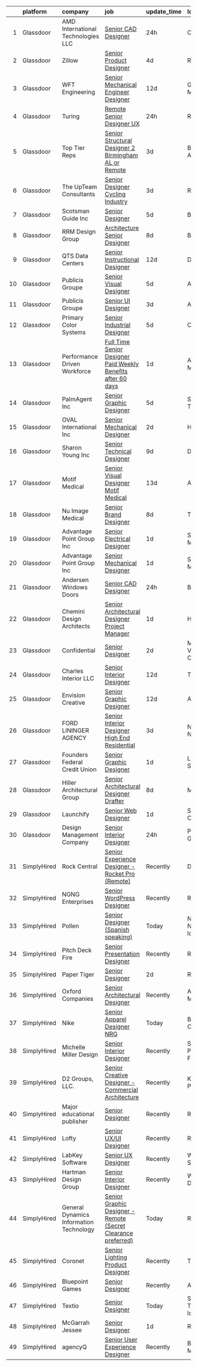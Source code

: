 

|    | platform    | company                                 | job                                                                                                                                                                                                                                                                                                                                                                                                                                                                                                                                                                                                                                                                                                                                                                                                                                                                                                                                                                                                                                                                                                                                                                                                                                                         | update_time   | location                    |
|---:|:------------|:----------------------------------------|:------------------------------------------------------------------------------------------------------------------------------------------------------------------------------------------------------------------------------------------------------------------------------------------------------------------------------------------------------------------------------------------------------------------------------------------------------------------------------------------------------------------------------------------------------------------------------------------------------------------------------------------------------------------------------------------------------------------------------------------------------------------------------------------------------------------------------------------------------------------------------------------------------------------------------------------------------------------------------------------------------------------------------------------------------------------------------------------------------------------------------------------------------------------------------------------------------------------------------------------------------------|:--------------|:----------------------------|
|  1 | Glassdoor   | AMD International Technologies  LLC     | [Senior CAD Designer](https://www.glassdoor.com/partner/jobListing.htm?pos=122&ao=1110586&s=58&guid=000001816b4d2a0192dadd4eb305717d&src=GD_JOB_AD&t=SR&vt=w&ea=1&cs=1_08213be0&cb=1655362628678&jobListingId=1007942028020&cpc=0AE43CF55DD5119E&jrtk=3-0-1g5lkqamapusu801-1g5lkqamokuja800-80e90e7e1e3cd983--6NYlbfkN0A3YWItrB8YZ_wxWjjpqPjwOz92EqnnyZkOcvYPZEoNG6bdL4IO2TkgLfAn1CPuR7l4GRVXO0En1GRHPmzMViEf4SWCAbDT2qNBfHlS_IoUAO80lkkJ_TPOx9K9enz1m69vhIu3wqsvR_2oUdmlGVk2_75T5L__78Y5Sm9h7S8StKoMtlYTDpQJzzcMMJzph-1yXOUdVIYho4DgfA6tZYBIKncMaZo18tSQJ85nJl7T2DUkjxQMzHONCS8oi2vQzYSs1b8dJFxOsG-XuE4nZg-361e5JMmaHsLWaAcNl-zSXVHeal-AIt3rKe_IFl4PLkfvxIUQmIun-xrvnBNEFTYSNUNERSwJTxwTnvCtNprfnhhaZAMIP-3sihzbq8zNisDLl9-yPy_ZZP3ZbPX_Yzw6PXiib6bK0cdKYXVNPC-gSYDmo7wBZRQtTlD5nS497JXgJ83Cvkp6fU1CALaCzHEqhHPrj-tZJGPlEoGr4GDTFSlSZgXfZpuUS5uFT4aorxj8Z2ZnTL_WMg%3D%3D)                                                                                                                                                                                                                                                                                                                                                                                  | 24h           | Ontario, CA                 |
|  2 | Glassdoor   | Zillow                                  | [Senior Product Designer](https://www.glassdoor.com/partner/jobListing.htm?pos=115&ao=1110586&s=58&guid=000001816b4d2a0192dadd4eb305717d&src=GD_JOB_AD&t=SR&vt=w&cs=1_2f74a4d4&cb=1655362628676&jobListingId=1007933236055&cpc=334ABAF5D42DC775&jrtk=3-0-1g5lkqamapusu801-1g5lkqamokuja800-e496e8acc40d5a6a--6NYlbfkN0ANMurRYyPEXg08u6OamUd1Mvhk-zhFSGYIZgoJR86UvYL2v6MoUqae-sD5DnU21vo-KQkrM1-nxigulcVUp6UcYl08yI5UdNRZZIoboFgVCXFZH-Ur5VCCM-kHCbgkC536mMNcJpfMsoDbDUXEuuapVQkZvN0gLXl-tXLlhyovmM75W_E-wN5OPVAJMdjffMDnIVpnJDMkbx4GTvwgcBq0r0mv5gcLmWavRr8zrQQzVIoe2wB-R0sMo6JjO4lWylcWaBxEzZVz-pPz_O-oliHgw3lerf5TvT0EpiA-yupKaKUXcI4_GkhHcQwJEr4L-d5pvRebqXB-JG41qjcqnRAVrIkmUsKBEG-dWc4q6IeTFdrwp0W4vMovdbQqPaDjM7RLVkI2UeXFejluSDW8uwitanTqvPVpTKnv9w5c62D7u7BolHEt3OLLL_bgGrrIcckN2uvfUBkJdFl9RlHbtHQqEK9_JlyBhpxKsd9l_pErA7J5cwOvoe_jWYHslJRmL8uce-S8loH26OMi8-kfM_sHe5mXc28vlzRKBLa72QWxJAksUi36m98TkreW8Eg4Taa1Kl1bOGoR7YAxLPRI-EygPy8SEH7otn1nfDHttP-vsZ8gLDfHSA72Qnn-_Xs9Lk104NJb-cvobx5nnAdeiDGSq90tYFlGDSGYRtiysrZ4LVfArmTW3o21OmN6b8c5UFb5Suvvmr_n6002s9o8_xaOpjpBGgfTuvXycnMmwsmW-pKB2Ppzt6DxOfrAdwOTRtjGu1rI8OstzACEfvNX3lurpL9tSEmlYOZwnnSPHxHTvUFyZGZnoMbnBT_8yFBk7bSEuwQIY7jkcioCAbOcUqGFyFU4W9aNoH3JvVO3OCEXP_Hh30B8KAEQHkxWhc5IHyc%3D) | 4d            | Remote                      |
|  3 | Glassdoor   | WFT Engineering                         | [Senior Mechanical Engineer Designer](https://www.glassdoor.com/partner/jobListing.htm?pos=107&ao=1110586&s=58&guid=000001816b4d2a0192dadd4eb305717d&src=GD_JOB_AD&t=SR&vt=w&ea=1&cs=1_ff5b567f&cb=1655362628675&jobListingId=1007916165301&cpc=854D4784592487FF&jrtk=3-0-1g5lkqamapusu801-1g5lkqamokuja800-2e1eb5e1ebc3f1f1--6NYlbfkN0AOxInTq7yXcGYDSbr5n9sSLZgL8-K62nrw6044ag9G64jF24yBKknuIicdxsAw01Sr3ngTrgQSvQ3LkTR9CQGkG-SKAV_B8vwo7vswvf4o2Jm1DCXBu9ifGtEZRabpjVlWceA3Xw4lF9lRkfPzpxE2yt_U4MjGUigcuMre7Ub9-tPF91DZoycbl5tYc0QZ-b2A5AzidUR5gCFdIIhcqO2AalsSScGy1G_bw7gbByKrFtrGzNQRipWH7I7Avs2pXSqskh7odjBjjlCcH9G0hphuFcQx1tyJ7njnLhCvzgvigP0WaTrtB8JbqutG5V0ze9crZePBbOXT1Uvw3_Ocq7ucJZZBy2zLY-aMS6K8e5ARreSBA9QR2dI-DP7-fynwSZI2JXi8fQnvIWtC_5xsZdmM4tmxlwRJhfjP1KXzvsSeob_20_TvM4AOsspw0kbJ-OidER1vL991gJ8MTq3LXCA7q9_GAm4ggSeNHycYuqSXsHzqR_IMrrP5B8pFtGGaNlWiKqZ3e6aljKQkIbNhT_61ot480dxd7zVx3dDUVXE07g%3D%3D)                                                                                                                                                                                                                                                                                                                                  | 12d           | Gaithersburg, MD            |
|  4 | Glassdoor   | Turing                                  | [Remote Senior Designer  UX ](https://www.glassdoor.com/partner/jobListing.htm?pos=130&ao=1110586&s=58&guid=000001816b4d2a0192dadd4eb305717d&src=GD_JOB_AD&t=SR&vt=w&ea=1&cs=1_17121da4&cb=1655362628678&jobListingId=1007943661867&cpc=F44B5BD681589083&jrtk=3-0-1g5lkqamapusu801-1g5lkqamokuja800-b9921a5cf8a18df6--6NYlbfkN0BJOgU4knArx7wru1dmc40xgxGIgXjzRb1zHRWamADbOuI2gebX8Aszr3NMwkVOVwtqVwJVzCY2CJrP7mDwuyGBvW2fyhPrk0ySQBOPcdXqZMAlyIvLBGZz8d0efabuLxU5-cs_PAFs2A6eo0jqZFb1II40hjkpYhl21Jf98qid22kkL1twgDfzgEQqSo6b5Rmygp0kwkiYCliwDw4Uteth34y3lJPwUfbsEqvt415gdA0fP1Ggp00A52rdqTL49KQ6KDI96R-hYrN3P6HsOmAgZCUGUgOfuh1f7M9bxlItQK1S-dJ9PV15Ua8-7Ge1M6kPJ8LGxhLoETV8KKerdnH6Hn-7aa6j9N8LqJMv-xf2yW6niSfC_3KNJbfu-3SA_RhErNFw31wmxJfu5s1QlhtwS2PefqEf3zBt5DHBnBrmgelufdTs0c6QN4r8v6nFD13u4ZJLDB-Yl6D6LgVBgJqXJZbmjgf9GAauApBmpTMKruxOqr04jfp455oK70X_socNuf5ieAgaGg%3D%3D)                                                                                                                                                                                                                                                                                                                                                                          | 24h           | Remote                      |
|  5 | Glassdoor   | Top Tier Reps                           | [Senior Structural Designer 2   Birmingham  AL or Remote](https://www.glassdoor.com/partner/jobListing.htm?pos=112&ao=1110586&s=58&guid=000001816b4d2a0192dadd4eb305717d&src=GD_JOB_AD&t=SR&vt=w&ea=1&cs=1_47a4c5f5&cb=1655362628676&jobListingId=1007934314083&cpc=4A4F3732B778070B&jrtk=3-0-1g5lkqamapusu801-1g5lkqamokuja800-997ac87c53ea62fb--6NYlbfkN0BdDHiSlq2TKVYTvK036ioTcRDjelCKzvFOpLFiF--0icOI5c6ey-PCWporuo5aJo7XLi8-g-A3lq1AlvObv-e8G7FHZt2XVqE6p0fv_UTy96khztIOmbC9LLIBFMiZUSFTqtf6y9oafYbghPlu-dA2TJAYBWtIqpDLGEWpY8sOE8j8uNWK4wqhw9DEQJ3xJFxCbPErGusbnd_8aewmKp5iZVWVqscoOnkpW5jr7izxqSSMONQdQ_vTL2Kt0Te8z-wL_rqInAEYuCMTlsAm-qc7cQ2eBauGKsIvIc0x0rEMkVyLvrEHYNEWB0E_eg2Vincp5CgEyO-xqXpmHZdd87S-i4qNdb9pR6btdAcYAq1ynQyuY2iQNCEM5SyurZTc-J_98ef3z-vSp2vHMZgpqM9Je9qXg9kiRQdG5wW4cDZ5eEr-2CbGhNEUAAtxFZHHCNt14Acqar-2OSeX7l-CcOKdgv5upwxRyKykuiussxGwGEKfmPvpHEpNRqgojWo4t7LfQoSWujEYKXhoFFpGZW8jOjKkLWC12oNiBI7aawWiQMYecNCloYIj)                                                                                                                                                                                                                                                                                                          | 3d            | Birmingham, AL              |
|  6 | Glassdoor   | The UpTeam Consultants                  | [Senior Designer   Cycling Industry](https://www.glassdoor.com/partner/jobListing.htm?pos=121&ao=1110586&s=58&guid=000001816b4d2a0192dadd4eb305717d&src=GD_JOB_AD&t=SR&vt=w&ea=1&cs=1_892607b1&cb=1655362628678&jobListingId=1007933584176&cpc=7F925F5888094D6A&jrtk=3-0-1g5lkqamapusu801-1g5lkqamokuja800-d8a50b0ceab3d53d--6NYlbfkN0AnP1ihfgyDNZuZh8tXrok6ed-6PXZP2sEx-uj0RENmF_jmRk2dm7oJIPS2XuMJvMAjyJH3USJ-9ZVJsG0NhTJFQG61gGE6uHbD1Zgqv-Nm58oon4Ln9aIDXaL_cw28SY5DCX6QpRnQJom9G2U79h4EkYLHeAu0HY2pEm39eIqQuxyhEezfeEUxSbOB6XzCIHgD_wsKRHzFM1VpYWSP_1R5TX7imFqQUHzCDAjZUzZ8OXu9OcOvmgtNMD0VddTor-KVapdGqXgQu28JTBMblDrBLINuJ3BHytOLyh1mMNADzaJ_Zc_C-6iYgiZDLe5j8fkCJKcZsdsHieUD6rn_MGQYc-C0Y6mykrnKW2dnL8BnemQMl0nw2_ziF5olBMe1Me0sH8mrKlpX6l0Ju3Y8khfGACuc8BoF-wSmSL-9xwwuSik1r6GbY4Mc3oDIEd8L7BI68YsKFVx9Cqb9EIesS4Dk4kU2cJ72ZUpNU2Jshh28YJ2MOqzeIcNvDldoi-MzRp_1nK8a1Flg97CJjwSr8j5C)                                                                                                                                                                                                                                                                                                                                                               | 3d            | Remote                      |
|  7 | Glassdoor   | Scotsman Guide Inc                      | [Senior Designer](https://www.glassdoor.com/partner/jobListing.htm?pos=125&ao=1110586&s=58&guid=000001816b4d2a0192dadd4eb305717d&src=GD_JOB_AD&t=SR&vt=w&ea=1&cs=1_e856ba7e&cb=1655362628678&jobListingId=1007931619486&cpc=01C0F35AFA5AA31B&jrtk=3-0-1g5lkqamapusu801-1g5lkqamokuja800-043dec3e6b26f6d6--6NYlbfkN0DbYZcs_UJOeC4ChOpzr4q94_YFUSwL-W0cUimrDC9oMbi073-LfNw2iJcePg8U8sM2P7KRIeECzs874tTkCW1rLE1AZ4u3kDLdJ2oNLA_7hUWvLetd4Nd5nEkVh0ipiWKzNZQjcDnlGtcUmE8MLlABQfirauZ5DyOjYqw_WOCehhhtmk_cmKezOhOZXgcaKTDaPDx48YRSQsMcRhDePwx0-7SCoNITWAAyUnOjS30dO56yy-ANbvEKm120VrmWDxixNHDcWyFNMRuhm9fuMOPkUVaAz10gAWhGabK-2mx9CshAO9g-Nl2mOZVqQmEAK2A3ydcaWFc26RJyowqznJT4_2QCZLOAGbq_wNX97dHp9--_g1iBZPYgcPvRX8dQQxwuurrV8564Uptj6EYprnDTKK22Ux7l-yp7kpCDFw5eFnfT88CE3Ie_ftYMDsssDqa3jGV2qa1uQydsyWp2dusCJHfEG7C2eFo5QRRNs4mvADkY6xN6cmKOppCMrcIzSqA%3D)                                                                                                                                                                                                                                                                                                                                                                                                    | 5d            | Bothell, WA                 |
|  8 | Glassdoor   | RRM Design Group                        | [Architecture   Senior Designer](https://www.glassdoor.com/partner/jobListing.htm?pos=119&ao=1110586&s=58&guid=000001816b4d2a0192dadd4eb305717d&src=GD_JOB_AD&t=SR&vt=w&ea=1&cs=1_0cb74c6c&cb=1655362628677&jobListingId=1007924188653&cpc=4269A4BF187C94B7&jrtk=3-0-1g5lkqamapusu801-1g5lkqamokuja800-a2b516e88aebec46--6NYlbfkN0B9oZp8DG4D8k63pYK7swwU-e4Tw0KyylIJn0-fqvldXJFXjxU4ogNmkYZB0X-pyPAFd7dCb6WBL0v2iA7HMJX8TKDLUdDIPjBiqRX4w_oIYkoXrF6CzM680QPmM3l0sOBUWL_PxrQ8uVQb3gaIXWs_DqRjP702VooBGvOpQq5qO-W9YWTh2eTcbSjlTyMkPLn-cPuu0CL4fgI19Y6p_Pz9nMmYNX7TVvJrCbOGIhdMPr54jJQCKh41wsOpDy8XwFgSNiQQmWtl0HXxQYGtC5dmyDiPviJHn6yFX3m67Urj6sxGhVFbCE0dcIotY255bwLowju9GO09lnDG5I7M5glYiZYoKX0Er4dD9BaaasZdstIBHweYlZtfefK8AHxY1dL_9g7-OCxgHH7LdpAV2-33YEKnzfEIQYtXZz0ZKEUBZV3bsy8LHpy38cAahj6fZllj6bXb4fkqsbIJuVcdELnOBiYDSgV-ZhbtZE9jeyPKbL1fJw70mS93501ht3-DKgX5s68Aoi0Bx3vNSKMOKjY6TIFwxjFbIpByn1huUAvgRw%3D%3D)                                                                                                                                                                                                                                                                                                                                       | 8d            | Berkeley, CA                |
|  9 | Glassdoor   | QTS Data Centers                        | [Senior Instructional Designer](https://www.glassdoor.com/partner/jobListing.htm?pos=128&ao=1110586&s=58&guid=000001816b4d2a0192dadd4eb305717d&src=GD_JOB_AD&t=SR&vt=w&cs=1_8ee1e9e7&cb=1655362628678&jobListingId=1007916339602&cpc=1AD9FB1E01C94A37&jrtk=3-0-1g5lkqamapusu801-1g5lkqamokuja800-25a5631f5ba8840e--6NYlbfkN0C4kTSVwZDvVIyLmTYRXlwRdugwfA1-7WV136flrrmbcF0VWcjuXtsKPDj0ecrBfsflfNyZrTLCkA1c9U9auEK6y746PzTogTdoVfAM6dv0KXeabeSpS1SFoKwIapSNsoIG3TlR6L-ChMNAAOtFw1Z4iGXiW-GbwjzJ4tZONd7WZCdHp7QHOlP6qQfTGbOoKhJ1aolf78Kva-eWz0C4k9UfMW29YPEqg0DeP9tEu90wsLMhgEnl1FueKTTUSWrmujXvGnPGJroJZ-Q363ZyEKJSYGQMkDs7TXGMVT-9rGiooSozj464MIZkWKHuXrndZG4OukbqA5jIXsPehfomH8s78QQBNgx-fjRE4MwqpFpjM8bo-6_N5A0haxBOTlevLalpFNzO1SkBniWnXMCu5m2lk-rG0C0RnVv3_IGCc16-UPf0ZQrYWBbw1paWmVaWK-TfscQIxY80wCYwMZrAsCmcJyEGIRTIF0_xOTICuYDd1njjFNXn-XRzCvVgkbaIT7WZb8bvCUCBIOXZqo8RgoUOSCzf34QlluQswUqnCkfaIAk8SoyaBy0B)                                                                                                                                                                                                                                                                                                                                         | 12d           | Duluth, GA                  |
| 10 | Glassdoor   | Publicis Groupe                         | [Senior Visual Designer](https://www.glassdoor.com/partner/jobListing.htm?pos=127&ao=1110586&s=58&guid=000001816b4d2a0192dadd4eb305717d&src=GD_JOB_AD&t=SR&vt=w&cs=1_45c491f4&cb=1655362628678&jobListingId=1007931990992&cpc=B101C867B3EF2D75&jrtk=3-0-1g5lkqamapusu801-1g5lkqamokuja800-b7f6f2ac1819b2b7--6NYlbfkN0D_XFSRfOpY7hhzl86VUrgfgdzYRVdqdkK81Ka1OFk9uvbkATakQEdFwrYHTgh9OVz712v7yAXo1E9Gv54gsWb3OC2SjKFyJktbqsax1wiNa9wKmBLSOLSwmQMrUhjMEC1gdgVFyzWFEatNULupHbnZQBvWpXP2dDvYaIJD9FJserxFIF6RsXJNNaslHTsIYloBI4Imf15_0PHX6k8slEmlz_4KZ2t3Go1uBxDyBYRPi-Hc7fz3RFiXNYmBtuAnDV9rJhsibW43BUdrE8K9hMM6JqV0qWiqSpxw1Zcg5pEeF120-nNgsQvo6RvQM1ZB_VZCSwewzQlsAKNxxYeLYepr9HI9RE6rfu4qwQAV9wNnjE4Hl_2-TcwHDXceFrPFPm2RfL26N9Yo3U7ue7u40P7paFDKXPiMaTbK3Nesnah5dzcRZu9d-KtDOss5s33KfkzsiJWoSWzRPDfZQs0FAot-Y5l2pPMa3E6F2VLxql-RLfz_pnvqtPvA2PJG_V_E_rOL_HWF9OtxlqMmSuDnm5cpvQCSXx9SJs5O_-Jw9nB9TmWiMxbnHS4ulvntfKx7RrB3H-ijlajuug%3D%3D)                                                                                                                                                                                                                                                                                                                    | 5d            | Atlanta, GA                 |
| 11 | Glassdoor   | Publicis Groupe                         | [Senior UI Designer](https://www.glassdoor.com/partner/jobListing.htm?pos=126&ao=1110586&s=58&guid=000001816b4d2a0192dadd4eb305717d&src=GD_JOB_AD&t=SR&vt=w&cs=1_67c71842&cb=1655362628678&jobListingId=1007934425788&cpc=D69957E0862862E0&jrtk=3-0-1g5lkqamapusu801-1g5lkqamokuja800-aee983b46e08ce7a--6NYlbfkN0D_XFSRfOpY7hhzl86VUrgfgdzYRVdqdkK81Ka1OFk9uvbkATakQEdFwrYHTgh9OVwBtHYeST2bQL9TLn0ge9ikjnCwDda721QH5SM_wN2lW88JiG-xDQTPu2z1IPPEBIKbtKHauZD99agMRnol-j85Fk8ELzP7vfs0rA58ICknyRskmf5mKEkS689JhzzZltw1yjBlmt_uMz4VSJRrrSpL62FFL2sNpIBivv3-VEFgEC4ydYQJi9VxKe3L-d45x9Aqc57fuxzJQJ0L2goHrx2HrWb_hTVDVH2X5fOlRLiCB4wlr7IVDzJLyGO-YqbvYisva665WQtczHUegFphwleTGAiSVdwaGw9VneHZ3QExuRIK-cYo8HMXEVpsE49G0CqciJN3joezNJ9OnIhw_D6c2rySat90YiqEP_Uh0Mo8-sUAbN_GGOpb1EiUXjR9KTorvDRPp48s8siaJdQKSap_K6qoq8vfr2T3Gn4Y0rENw7uXAz82neBNybjeOVeMbEvyvgOkBpVIcrRk61PaI4PHT8Rnhr6dlYe2m5pc3p7wDTWbmvFaMvAg5ErPHIq_QBvngI1WL83kUQ%3D%3D)                                                                                                                                                                                                                                                                                                                        | 3d            | Arlington, VA               |
| 12 | Glassdoor   | Primary Color Systems                   | [Senior Industrial Designer](https://www.glassdoor.com/partner/jobListing.htm?pos=113&ao=1110586&s=58&guid=000001816b4d2a0192dadd4eb305717d&src=GD_JOB_AD&t=SR&vt=w&ea=1&cs=1_bbf4a300&cb=1655362628676&jobListingId=1007931782967&cpc=7BD60D51DDB168E8&jrtk=3-0-1g5lkqamapusu801-1g5lkqamokuja800-9883b5593ed0cb06--6NYlbfkN0DzaDHVbxJ-LJZej0v9fk4K-FwNocoxjQ_zxp68kPBvcoG0F0cX5LlHpULM9qyZRmwmc8iMfRdluj-0dl0ULkzgBNqu18VrVWpw7XeITSv10E7QtJhsjRlWzH4qWNquEp2PvZZcIu-J8iD0B42Kx5lk4vshtYxo57aEWd9bKPf0NDogyaVCye0HzWoL-4VEyh8Gk5VtlSEvzHinRnx95576gBKJ9fAJwKp0pmjw0MXc_d8PC9qAUj2-Sx3N7ncFBcUojvjDa0iOj-A1yDzSmqeYT12KMrR76_CY7RsM6j3yBXijgrYW3xbMa9A7XgIjrrdQuIOU3oZ6nt-thwEd9S6rM_J7vfEwUY5Fy1wcU_NkYpJaRw9ZrD_UYUsM1dMt8OkFBnJG-BFZkT3iVUwUxwo4eH8CiZ60llHZVRKsmNfwKsXAAV4oawfAPq-f5qr6arDfBXtf9kjl7Ku8BjP7bnbHdsE54pbbA8q90XxbTdUC8A4hG3ImWbEX5bWHq0GOx8tXg8Xy0bRU5g%3D%3D)                                                                                                                                                                                                                                                                                                                                                                           | 5d            | Cypress, CA                 |
| 13 | Glassdoor   | Performance Driven Workforce            | [Full Time Senior Designer  Paid Weekly  Benefits after 60 days ](https://www.glassdoor.com/partner/jobListing.htm?pos=123&ao=1110586&s=58&guid=000001816b4d2a0192dadd4eb305717d&src=GD_JOB_AD&t=SR&vt=w&ea=1&cs=1_be5621ef&cb=1655362628678&jobListingId=1007939537070&cpc=DC9BC4DEE5BC1459&jrtk=3-0-1g5lkqamapusu801-1g5lkqamokuja800-154f615ac0233370--6NYlbfkN0Dq7wNF6jtLSy1OOYImMj30m8766OlcFNaTQzBYMmYZTcyUE_BVj7lzzIcYrRM4F273EiwDDqgnZdkNWGWjCdNUEw-IGwd471Tbc9_2qQuhS46BDbGzOpOL229659ICFltNa1yvRoxAKO9ueWAMMqzAW2gMbqrvirwhr6pyHWmgsGNe79_IHMmy0eUnK6rt4iRgFpW46V_z2jgwuC-ZUaqfGXSr10_WtzK3b3OXuUV0GjCDs_waVS0261FYlCZDI15vCEWzdh_Jjwmpt31abYkKTdcnykcXz2RdSGy2uPeEtCr4eqN3donbo9GXoSEU4rilaymkmHt_5x4ZGr7l5v4MzfmDAg8Le4FJO3HZ8M850S0iVtvY3sqFGn9knvnUOXJqouQjVRyo7-v6Gcqp1qCwISXrFnH0oTlKlMnRUyUJbY6q0Sj0yyLJ7iPyzBOlpQqFRpbDtdfxyac25ykQzBmpenAOnbEYQZLXF7G_IEPY4vjbJjlUlJAEm8MZjPlgQvBaf_5Imi3LRqWKpNG70N36)                                                                                                                                                                                                                                                                                                                                  | 1d            | Allen Park, MI              |
| 14 | Glassdoor   | PalmAgent Inc                           | [Senior Graphic Designer](https://www.glassdoor.com/partner/jobListing.htm?pos=129&ao=1110586&s=58&guid=000001816b4d2a0192dadd4eb305717d&src=GD_JOB_AD&t=SR&vt=w&ea=1&cs=1_ff5acb5d&cb=1655362628678&jobListingId=1007931795460&cpc=1641D5D5536C06B6&jrtk=3-0-1g5lkqamapusu801-1g5lkqamokuja800-27bb57976590e87e--6NYlbfkN0AO-lx13pzomzdSppJUWL3QXsQT8oyFk4U4LWH8QC50ColyNbWeS4BJUkslPt4i2q812JqLhfsYP7Y4fpmcnAX-MMxG_LDocetwJPlc9putb7nbOa_rB9hcY58NJSzusGAg5KFbXhM7B44lzATypQ1H9MG_jQsvevJs7A4vx08CeLc9EKk86dz5YLjBaXDRbAPq8yfTPBF6cfHaOZWafprtfYyOaqD3KUBHBfYKAiP8cRTYuTnHQvvDI-iFqUQenIVL1dgdQKvwa78RrrCvLvAMCF_VXvbTvwwKnVuOoAVTFKRJnr_oBP8Vn_444tsMy-c9aWLCZq1qlxIZdPDGuZ4RjaXGxdMGCY8-O9FcJ16HRgeyUuSSBaEHkthzsWNDiZfxO_WGMH1FqGTsX4MvOR3i_QsOeNa6DCQo8FMQBpMuQR9BmpsHhF7irX6SyVY6mgo31t0opr6Kr1OEIju6mxMIjpdXj8lXdA088-87MkU8e4gbFrXvyLETMQnEVROx9ent3UVs-qn6RA%3D%3D)                                                                                                                                                                                                                                                                                                                                                                              | 5d            | Southlake, TX               |
| 15 | Glassdoor   | OVAL International  Inc                 | [Senior Mechanical Designer](https://www.glassdoor.com/partner/jobListing.htm?pos=108&ao=1110586&s=58&guid=000001816b4d2a0192dadd4eb305717d&src=GD_JOB_AD&t=SR&vt=w&ea=1&cs=1_d528aae2&cb=1655362628675&jobListingId=1007936518798&cpc=B7FDC7D9565996D0&jrtk=3-0-1g5lkqamapusu801-1g5lkqamokuja800-bf091ae7d6abc42c--6NYlbfkN0A9N5A0dzspRMEtN0T3xNwp-Xh_YClRa8q4fns54oAdut5fzZnzAPMbizZIW0Olx3RJGRCDTe_ERJx9_6yJIhk169HNXLiYJfiMrojK4T9nzQZzaeOjMEYhlRaF02z8Iy4-pS8Yj-eriKpzlHjdXA06N_CNTavMOty9T_h_2tSCh2Ocf_47pxeEF-PgPunHVcFPJojQlsbwlYXL_AaDz-TtmwbF_FEuVTrPPDcf5U_ljnCcDC5VAsS0xJmmCcF0YU5btPDeZ15WjFlHSOipNeqlqbf09kM5D6OG6X7IDxz8lgqer7uhkEgYPeK4MD-eW5tJLkHklXrmbflW9K-rnMUuQciakZngiTZebFRI-y1Zn-5XtJHfQJMvzqMdf2UCVg475g71FHnvC28Syr0P8mXXCNZv9t42V9XX6uyr_5hTWIRLphyxGX8-u-N2RZfEhmI3sogFJxgnzkvklvtR-bJbMxXrmqmskv1D230k8J6ZdYzr92WWxNV4uiEQ3jupF9v4hDa2aZ-pBQ%3D%3D)                                                                                                                                                                                                                                                                                                                                                                           | 2d            | Hoquiam, WA                 |
| 16 | Glassdoor   | Sharon Young Inc                        | [Senior Technical Designer](https://www.glassdoor.com/partner/jobListing.htm?pos=106&ao=1110586&s=58&guid=000001816b4d2a0192dadd4eb305717d&src=GD_JOB_AD&t=SR&vt=w&ea=1&cs=1_60fb1c59&cb=1655362628675&jobListingId=1007920701407&cpc=4965B4E18BB95CAD&jrtk=3-0-1g5lkqamapusu801-1g5lkqamokuja800-a49ca73d6de4d00e--6NYlbfkN0BxkLIcfe0oqaYINownie861a0BJtkzmJW-WyGv8J0JYGwfl8lN-F2HLhyRa5A6b66Q14B6sl4i-e2zYlVX5ETM7xMYuegkwh6okFhpwN82zl0-kQrlaWOv7pbJuRCAH9GOuwzmtJO3W17H4_9jCDvpkTtB9FBDVtGxUtWSvwudr5SniPjK5YndxqFtk8C_Are1jpn96pVoMSJKRnBD5Js8JmgNVl5x7sOtQeDhUKzZxk9JV5oKlEdw_2B4MtvsBRUz30cfsfvQ9uztMtxooWkXVrzTefF_7qbm86Mglc7LOi6K9tmOSmawu8nZWB4akmAafDvZTp4GzRevPBP7g8Mz1Qf9-qiBcjzukjW_Ed6VCLocueaAtR2Qe9CANYC5ZgHxaYiRNkO8ejAV8CAllfhGsKOToLeViyrJEMHwO_UxXMR3OomNn1M89iAIWS8QzTjLEsVWUkZOx2iS8BQb24DLXQucp_uXb-W25LWO1GWd98ZXoIBYJePT0Puny6KZnDPNy59b-HwN0LwOa8YJiEdx)                                                                                                                                                                                                                                                                                                                                                                        | 9d            | Dallas, TX                  |
| 17 | Glassdoor   | Motif Medical                           | [Senior Visual Designer   Motif Medical](https://www.glassdoor.com/partner/jobListing.htm?pos=116&ao=1110586&s=58&guid=000001816b4d2a0192dadd4eb305717d&src=GD_JOB_AD&t=SR&vt=w&ea=1&cs=1_cf4f2eb8&cb=1655362628677&jobListingId=1007913880227&cpc=4F6831AEBD53791F&jrtk=3-0-1g5lkqamapusu801-1g5lkqamokuja800-59144bfb42a1ffd4--6NYlbfkN0BZhyM__g-MJpR_k2NRwi4kLvT2eM2Ld3-Ltk3-h7qf5HdkFETVgTrfvWgcggUxq8DCFHAm5tBn5Dxcl6e3t7y3Qtqg_6tH6umGNA_J0BTz911dRN7Tpc-cenVnASCl2Q5R59ek0UCie1dTPy9KYmbtZa_hQFIy8wfu_dOXnAK-Pa_zZsrfVzvKY57K-xpwhwaDrQa7vIPwHen1a-8psQm1AksXibGfXk-ADSydRlNLdEidvzc9MbxqqMq4_wMZSsYm9vpAgVEvQ8vBl9gKp3u7FGGDGoh6i0rAnBEldRPUl-LukcqxJGkhBysxxerB9QwgklmABn46b8Y_UAKOMbO_wJI6cLdIUZidpGYcHAT1gnpwYc6XzH5oyjIJZo9EYXGYG9uDEcBhSKKmgMStrwUMIajrEnAd1V2WfTPdIPPQALu5vJDNNM57fRm9uw02ZCIntlkD5_yZM_bKV-J4DgNZ6YiqfWJgqBNtqbDGEgX7WQoYA2m9RgOk3m2pJaxVdbW4BHHdIbyxA1Bck-QQ-arM9vH2lay3uzYF6PI6V1kxKg%3D%3D)                                                                                                                                                                                                                                                                                                                               | 13d           | Asheville, NC               |
| 18 | Glassdoor   | Nu Image Medical                        | [Senior Brand Designer](https://www.glassdoor.com/partner/jobListing.htm?pos=103&ao=1110586&s=58&guid=000001816b4d2a0192dadd4eb305717d&src=GD_JOB_AD&t=SR&vt=w&ea=1&cs=1_bd8cbd61&cb=1655362628674&jobListingId=1007923604858&cpc=F301761068241C46&jrtk=3-0-1g5lkqamapusu801-1g5lkqamokuja800-fb13f8be9278b164--6NYlbfkN0AtR68e5gWpPxoovZgA7Udo-dcymoK0NpHFMpIgh7LYz_jF4aY_SHIfavPkUsasoNnE-K5yQJQXUSU3VQvrBrY1FWhDojcUgMiMfnH8sJKPvx6LmDyDeIvmx6jzhr1RViScOFeQUmP7ourDFgNLo7V-aG3o7YvcRTFE_jDNuY4VkxApt1tYeC6RlUcbzZoxP-BL7xUu8bF30_RLJDUspL_Xyqk1p5eTRsAENaTi2gFKjAahQSr4Qn09Q0c851kWNsF1_8nD_2VLVCFiX7hqVHA9EP-h4XnteyyWJxZl2mVXphGzEeSNqrgb-D7cyZCxVAt1wGQVlyUgfCWhlGf6ue-I9tg047TlPaI5dD7vjSpPiaR0oFKSs_LgcYC-fsVRLVBef67k8T-_dGL9HBJXAE5vXmPdxf__Cxk4mJhjDMdC5PdnAKzz2txy9DW89NkgeHhuC0dbFrc4lqt03bfvj0ozKBEm7UulFCqAR_Lt7Cas4a5sveQPqIbFY7_3NZoSHH99MHl9ZXRhag%3D%3D)                                                                                                                                                                                                                                                                                                                                                                                | 8d            | Tampa, FL                   |
| 19 | Glassdoor   | Advantage Point Group  Inc              | [Senior Electrical Designer](https://www.glassdoor.com/partner/jobListing.htm?pos=104&ao=1110586&s=58&guid=000001816b4d2a0192dadd4eb305717d&src=GD_JOB_AD&t=SR&vt=w&ea=1&cs=1_6591f966&cb=1655362628674&jobListingId=1007939579634&cpc=15DF7205AB728338&jrtk=3-0-1g5lkqamapusu801-1g5lkqamokuja800-c4691a4e64ae2014--6NYlbfkN0DhvaUNh7UTuQsObH2aIy2SpeO2ri3QuKtJEI89pN0uAJ9LCgmAx-WqWDJfwcVnRLiH-asJg5EMXLJVGFi1aCPYF48DEQsy5JFktnecAZkwLct2ExfAMirUyUTKeUYz-weCGoMx05o5mtYVcXrMdpzLSz3BxXg2Q9mgcNkr9JxXcXR-_Pa640NtHsX-Qfmk1gXMpD6nfYyvDb1GSriocWSZuTIzAOjPrJ5VaTpDfTpjcnb2Dbb-GSADWtjidO25Hh3KP-YBz4HzOVHVnuqyD0CM0_LJtyMYUqQGJ2JpTaDbn1VRI7W7ce08XVSol63-7_Deq81841ugetGdZ8qwpTycDQl6UbahtoWsJ5V8QIkiatPiT_xy3DDH3arw_uZZIfOa8sH4amI2Iwahv9llgFT6xhr7tuoPNVKVmqsiZIHwOu8Y5qOGXJHzJlsTj09ZAQZlNDidQItTTw46CooYTI83h0ZZ5wSAo-xl0l3aDltcq-fGCfxoi6BYcso-lqrtNMogqUepxsmdVQ%3D%3D)                                                                                                                                                                                                                                                                                                                                                                           | 1d            | Saint Paul, MN              |
| 20 | Glassdoor   | Advantage Point Group  Inc              | [Senior Mechanical Designer](https://www.glassdoor.com/partner/jobListing.htm?pos=117&ao=1110586&s=58&guid=000001816b4d2a0192dadd4eb305717d&src=GD_JOB_AD&t=SR&vt=w&ea=1&cs=1_f336b6c1&cb=1655362628677&jobListingId=1007939616891&cpc=3E2BFC0D8D8346C2&jrtk=3-0-1g5lkqamapusu801-1g5lkqamokuja800-e6e6b65af659ffd2--6NYlbfkN0DhvaUNh7UTuQsObH2aIy2SpeO2ri3QuKtJEI89pN0uAJ9LCgmAx-WqGTNjdPUDRmyEDo7HK8VWqhWb5Ll7dxvrUXUGFPixic7ZbbonUIAMMXUxbnd-xMUw3Xl88CdzPV5EapmXXCwu5C-cFQrMfebHSxg8r99ghcNgAF0royXAIWbWY2Rztkbfu-mwileVExOCnGc334NrPdXc0CFD1Xbf6l2k2iKdn_o9oQALyvarJk-cmJv8uKuy42O2KRJFF-Qo9txahhTY5mrY1CchhAZmY_cDD_yrlHeLo9m3Aagv-tk9W3k6HOEHArjV7V3yi8QcVmkgKagCNsFmPSz6_KVypK9RAd_MCjYsuc6r7VirdZBEwApeGuZFkAI0NmOVjULtAII_aeJ4uMpyaEj8LDpKteoL9xdAjfq1-vV0kBnyRqgEUHG_pl-V04oTyWSlA3VG89If3d4tWI_ymT-B99u590Qtk_pwzQKmNCwEfoq8TQGTExxTy_H3DQ5sS0qJCmHZs9znXrKwww%3D%3D)                                                                                                                                                                                                                                                                                                                                                                           | 1d            | Saint Paul, MN              |
| 21 | Glassdoor   | Andersen Windows   Doors                | [Senior CAD Designer](https://www.glassdoor.com/partner/jobListing.htm?pos=111&ao=1110586&s=58&guid=000001816b4d2a0192dadd4eb305717d&src=GD_JOB_AD&t=SR&vt=w&ea=1&cs=1_505621eb&cb=1655362628676&jobListingId=1007941985408&cpc=D1854919426062D1&jrtk=3-0-1g5lkqamapusu801-1g5lkqamokuja800-95a9eb0ead31048b--6NYlbfkN0D5EoDI19pzLD_ZoAvoqM1-O9qeTV9KvYbDAr1-bMzVceZA0cQEimOqtrF7_D4mcEZpeGF7_71fSKvVELuVgpkbz5O0tZV5ej4c481Ikd25SKhxkx_XDqP1HcH2_MeW9rimyRUH6YYllbtj9LIsXCi83Yv-JqQUDhyeY1Pte0qdmdnkeyYLTVaUgFAhqMFdOpA3Cl0KfTrZ8wiulQB7R7ssXc4-g_-Ey6Paf2woyI6jFRM1Jn_Ird9gS1uo4f5L8Xix0UQpUYuogt0an64zpDeXdCcr5zLevUz2AJoy9zkF0_uKPV9T1fEVziMpNgVZc4Bj-xgWnreX38-0LaOWb-5M_KOPDwtYPIMKWH1e-I8lh_UyNhAFKOUeNTOws8Q-YoiK_fr2CjX-HWOPUlwB19LVZZqn7R7wwaNq1bTke3NSyAqWQwz4bXPzfO5I-XZECVW3PUJJ4piV-M3BlQP54mvHATbwxb3YY_udghuA0nfFpT7Tc0x7_zUpR5bGR23wRGiepsOMHibJaA%3D%3D)                                                                                                                                                                                                                                                                                                                                                                                  | 24h           | Bayport, MN                 |
| 22 | Glassdoor   | Chemini Design Architects               | [Senior Architectural Designer Project Manager](https://www.glassdoor.com/partner/jobListing.htm?pos=105&ao=1110586&s=58&guid=000001816b4d2a0192dadd4eb305717d&src=GD_JOB_AD&t=SR&vt=w&ea=1&cs=1_ab22a24c&cb=1655362628674&jobListingId=1007939120056&cpc=5ABBB6918D21E49C&jrtk=3-0-1g5lkqamapusu801-1g5lkqamokuja800-55bc883efec8b85d--6NYlbfkN0BzyIYrTMR_AjNKh_kvAG8N613gtHPANQ3sdLTkrtBd-_ugKl9O3Lcz0FFFa7BaXqo1cjV94dVZkZvhC974shKQG6nLGmsOUomvKXBNuQ5p8U4Tb4stew4aa3tqflU4xHWAvEdy2rHwiRNiTije4Ev50oBHjU85iUS494Fgegn1hvwkgN6lWK8AyvIEqclz_Y59rtUcJ22M_vCukbmC4c4a18o6hxut4g_2Hb1rD1pu_le3a23W40hhtIvKdVslnimdLNxzp6bFO-5ouV_gbH4DwAlhSLnPgYo2WcMtHqHv2364lhliDOH8JPFGY9Nv0vx-5C3aaZn6uLJLiUURL9uRb61-_dc8axmxwmP8d6FIJC2aqOPm6HaLq4AuasqJ-rrhej6UZgwGpGtB6FGf6XmmKA8ndcVwDT97_wH9ALqlOVwlYvQDLCI0dZabryS3xC9I8KFSNMEdmZZqK_7_H1f25bvOQIGAyiRNt33RGEGO797p9kFfk_Xb6qpyhK4tWCmCLUTgZMZhJ0V1ImV8FMPK)                                                                                                                                                                                                                                                                                                                                                    | 1d            | Holliston, MA               |
| 23 | Glassdoor   | Confidential                            | [Senior Designer](https://www.glassdoor.com/partner/jobListing.htm?pos=124&ao=1110586&s=58&guid=000001816b4d2a0192dadd4eb305717d&src=GD_JOB_AD&t=SR&vt=w&ea=1&cs=1_f795c073&cb=1655362628678&jobListingId=1007937017269&cpc=BCC169F53084E245&jrtk=3-0-1g5lkqamapusu801-1g5lkqamokuja800-a5326a7357206d7f--6NYlbfkN0Ao15p4DUFE77HqUxReqiB4f6Al0PG_sYnmzLe65nBLKBcpHHaaYIwSQZwpGpShbkeUf6wc2q2DuLe6M3U5mDA0w15ymPhKK5N0wPjHEOkxgmHT9nhZA2JEgTXDLqcxSYDUV6VteGjgNc_4LaUp6D8BMHxIY64W8hyFBk9uw5ZcGdbYKIfKkaoVkfMYto6B15a5qcSBN0EbVqQWOM5Y9YKumOsB37VDnfpPKSpevOlrqIKkuw_BNqH1DN4O3sEwlTRNGS4XLR6dTiMDcPPEimtQtYKIbpbsyw2qPNAIw3_ma4XT1FVeoxlxgzpl_NA-E3-4oizM4MgvxiRcT6wA0hs752fbZkeO3o_qpXks2kckqRP6RZegHILylBr87vfrdg4anoQs8wecnoAhLwj2apndC8_hRIV1CnQcoveji4eaGLFMniPWaaqUJkX0edtF5R-LA6ARXkyCWYHW2omrt-75neCueEilC63OyFACqJIQ4UORltHevBef)                                                                                                                                                                                                                                                                                                                                                                                                                  | 2d            | Middle Village, Otsego, NY  |
| 24 | Glassdoor   | Charles Interior LLC                    | [Senior Interior Designer](https://www.glassdoor.com/partner/jobListing.htm?pos=102&ao=1110586&s=58&guid=000001816b4d2a0192dadd4eb305717d&src=GD_JOB_AD&t=SR&vt=w&ea=1&cs=1_7988b74b&cb=1655362628674&jobListingId=1007917120215&cpc=609F64A8F3C605D1&jrtk=3-0-1g5lkqamapusu801-1g5lkqamokuja800-1c6da2add9a5c922--6NYlbfkN0DdTEzrfLMD7bRjsCza2yGlJxyu0VtoM3FbGKHmrUBTbjsVMYjnGFl7zZKSjYf3_X7w0PQwGdbdWhSyXMloALGwLZb5HLBloxdhqGAQHD9SL6uubIyHhZiKaUZDFsaMUszDfz5Rup6dz3d0s5Z9pZDZoKSkQ_XRLBwvL8myb4dOWWwNJymvVDJuHSV7cXDYLJe3wuHTme3QAVe8T8wCjgYPZFX8IPGxIs8nlJ7u_03a01EExibX4Ic-2CA8kVfWH8snDZAdyJzRy-nbeLJRKQsigwu3wg95ypt9YfmDFAD1S25Frj9P14XxlluytZ0REDNr-HjRCp300UYZ8jAWcEa9792xvODuINlmkkuDSf8JCZnAcjSLRFxqtADtkqPhjyHHJWfV5CbjwTpB6_brOY3meQ8iPjXLj7UxyNkkz2tW-WP5n8RBsWrl091jmzpXOepInrN8hLuZuuG32TRLK6h7Ts69spE-SDDEU7G2IzJSgqO_7LrQYqFeQmbJWlaKRjRptoMb5FjF-hZGYmnqcbWM)                                                                                                                                                                                                                                                                                                                                                                         | 12d           | Teaneck, NJ                 |
| 25 | Glassdoor   | Envision Creative                       | [Senior Graphic Designer](https://www.glassdoor.com/partner/jobListing.htm?pos=114&ao=1110586&s=58&guid=000001816b4d2a0192dadd4eb305717d&src=GD_JOB_AD&t=SR&vt=w&ea=1&cs=1_2522fc88&cb=1655362628676&jobListingId=1007916389518&cpc=BD090CE016BE616F&jrtk=3-0-1g5lkqamapusu801-1g5lkqamokuja800-17da79782afb7a32--6NYlbfkN0AONdcAzbAvrtbP0IdN-rPgfI4vBVKh6KBOxqjheawOuzZP-VTiXuHAVwqYMOflijKvpHptRHPknfP-VolTeolTF573wb68MYhMUHGoj6MPcDpZiCSzQRtQeacADb-fKdsohtWKiTJcVbsZnJ9oDOOZN9Oje9_toK_PM7ZLFd_h0KxdqyDzz2w41eMMJIw5vmDC7pVvn6qDN8FQdrTu523hfSI4W5ADjYtQ7EYQ7EtUgUL-PN7CdL37osJKoBvQsr56HCEF08tvnn9TdUlUf7lhOHMSh5Cu0pbgz09_a20X-uHxU9OTg8ostQl2cxgj6pM8GeOwEckdlaR2m9cAkL16pq-xXJFg0A7VePq8DPBMK9krjzgFrE6USy1Tmkveug-fDgVme8tzTq42puGVqKAyldvsblEYO9-_mHOS_S-GyQRKYwOiS7RzsRTNMDgEMdVvfxBcq7eGMeFwLyM5QBPwAkc2rv5mcP7bGaPugUKUhZin2o3BmC1zDfUx-n_coo0Z5kjf-F-FfLvuSPFKirkVVvSjjIENCbw%3D)                                                                                                                                                                                                                                                                                                                                                            | 12d           | Austin, TX                  |
| 26 | Glassdoor   | FORD LININGER AGENCY                    | [Senior Interior Designer High End Residential](https://www.glassdoor.com/partner/jobListing.htm?pos=109&ao=1110586&s=58&guid=000001816b4d2a0192dadd4eb305717d&src=GD_JOB_AD&t=SR&vt=w&ea=1&cs=1_965db23a&cb=1655362628675&jobListingId=1007933835416&cpc=C0A1394BEB3A993C&jrtk=3-0-1g5lkqamapusu801-1g5lkqamokuja800-381274783ab055e8--6NYlbfkN0A4hgeKHdLyHgzaskNEvl2xXMVaueUT71iJOYpLYISQUFvRYNkZjTydGBlRkB45nngFwF6ZS1WA6zTrPLDuArRB3XB8VELDmSSCPkWncf7SbqxtDcJM_C07vQ_qsSKTQehrk6E9wMI4dAtGRe7k-uOPfPJyr2UGIYzbd2OUc6VUjIzJ8M6dw1aZCpRvmagtrYJEASDKMLrVdQ1wuO3_SL3vjYu9X-R1DOoZCeHEgy-_V-tfmNjHiBjXIBTuT-BpyO8msOje9wcrLHVWEgvpElV8-05HwDpNb11KOak4PulnDvJ6JPaZDhAnMC5ttRhdpnvC4gmOp74Zvl1Is8BRSSdjq57vFC8XE7f7g6FwQwk4B8QiPmqnouJg7Fm1V-3AMpQUvGuQGsYYN8SddnuWyECAMaUOmAwQZbTfR6fgmt60REknDdKNz5Ohjx0h96wY3HTHXcVBnWheG1qSXSLb_yuX0NlSDk72bUsmZs96WuhhTGVcPo6wjVfUCNh3xs01Si9nSlWPPUh8UA%3D%3D)                                                                                                                                                                                                                                                                                                                                                        | 3d            | New York, NY                |
| 27 | Glassdoor   | Founders Federal Credit Union           | [Senior Graphic Designer](https://www.glassdoor.com/partner/jobListing.htm?pos=118&ao=1110586&s=58&guid=000001816b4d2a0192dadd4eb305717d&src=GD_JOB_AD&t=SR&vt=w&ea=1&cs=1_6ba2051e&cb=1655362628677&jobListingId=1007939239341&cpc=ECF50B846154F74F&jrtk=3-0-1g5lkqamapusu801-1g5lkqamokuja800-920533e4a934cbcf--6NYlbfkN0A07p1uuOuIq-Z-KCydqDN_mF1nJtDJ4XF0fbSg5orVnGI9m8wCjgEZznhLrlR1P1pSZJaRta5jxhxYDmAhkJ1_1ivNgWjzdqCS4-2-rHCjxcQk_NnmkoBcQZoUM3LFe8pNUaap6kxvNAdt5lkov3y3SJkEg2xUD1j3aAd27ab7eTBVINCRTszOc3roSR32IMlFswMlWGPM1O6keHwM08D51pPv4Xcpdw8QTtPX-fZayYCrpXvth9LvySS-j996h55cGFsOLiv-cRpw3YWG0ByMn-5oztcWWIFMCXebe1Q7ArwaIBMVlQPPOX4yXyII68bfT2cH8zURtFszeQmSWnD52tRoU4O9mFOvYmf_j20O6ahrOhOefRS9jlb_Cs-sGlNU-BpQULWwN_X9l4Y0RNy8mby_3rqqPBG9wfbAvaxf4k-56x8j-AGY2PbiUx0O0su50a3erLxHGs7lI9qbkbBba6h_SH-qf1qZdh0RZqWRaq7Sht6crJihj7shDlheVZ2YOfaQlmdvod6f-_4MsalkqwAfNyIaIko%3D)                                                                                                                                                                                                                                                                                                                                                            | 1d            | Lancaster, SC               |
| 28 | Glassdoor   | Hiller Architectural Group              | [Senior Architectural Designer Drafter](https://www.glassdoor.com/partner/jobListing.htm?pos=101&ao=1110586&s=58&guid=000001816b4d2a0192dadd4eb305717d&src=GD_JOB_AD&t=SR&vt=w&ea=1&cs=1_f01208ab&cb=1655362628674&jobListingId=1007923436297&cpc=3D8D5DC00A90666C&jrtk=3-0-1g5lkqamapusu801-1g5lkqamokuja800-f1125ab7b1314574--6NYlbfkN0AG-QVfLbsyzpQwxQAfLaYdts2bJXe5ZBslkqZBUCLTmGgqb24JMffJ6gFqcRcFdwYMEK68OmPhZuglGJBAulnNgreuLWaOBqUXMNK-v4rzZ9zfWjSiGjzPjOP3rvLgxgnrldDxzdaDvqh1ujNYotYGqPsqHr39ipR1lKFeHC8p3ra_S1q9MqlUhWUcXiHRz6eL6OPhWjz_mRY3G-KnK-uhfSptLceXW7L2L84t--o5XzgdX5jJ8d5VQZ_E3SXi8Ju9O4MWBm-KIx7eE73NZvxWBrWUkKy97F44nHgXYGBovzSk7U9IAFOQhQOodLyWW770et-U3Do8ZMxUDlV7VUGvurbCbeW5N982os476eQpy23sLqbc9cgD828OhN1VGuUhPZy3WqnpXqZmponFUM-eVzErpbz6kuKfksBVZCfnfH2cc3qFedZquCJ7Z4G51ccW7vYvv9JmL8qpa4870onc1Vg56Bch2spnTW9LD-JOIAuYA3AVz7lScz_D6jlnnW-bGMgAK-0hrKGlmrxSOv90w15r2y1Ghlc%3D)                                                                                                                                                                                                                                                                                                                                              | 8d            | Milton, PA                  |
| 29 | Glassdoor   | Launchify                               | [Senior Web Designer](https://www.glassdoor.com/partner/jobListing.htm?pos=110&ao=1110586&s=58&guid=000001816b4d2a0192dadd4eb305717d&src=GD_JOB_AD&t=SR&vt=w&ea=1&cs=1_c15e7c79&cb=1655362628676&jobListingId=1007939194372&cpc=4977265379716ABD&jrtk=3-0-1g5lkqamapusu801-1g5lkqamokuja800-9da8bd7323a232fb--6NYlbfkN0AR-aAJPz1BnSqWzdrWMdedROU4ejlzYpzmYToDmFFDvvHI1apGV0ZlOgFVvvAo6x1TtU7_LiHFvZc_fpZpPBqm6uHvJvXTl9kLjW6xTSSL3-vTZITM7LhWvYlEmnFJY0l_pV7d93YojSz1YZP9Z3M4DKFsCWSFvtjpJR8VUikffsn7FXwyu8OElYLxQWCWzJWEgGVFg4CB6KA4xkB-uXp9miXgCMRGchkBVReNxK6pEinTRQgjwK_WzuhP-KZ0wuiw058kgeCsPotaRMJp6ILct5lU0JeWdhmmuFx1A4ZjSVofUwOXzsnScdkNLzMmASsL9grdVFcAziRsDpvP2yMTDIB7_0ofSFNgkLG__TJEWVtwcTO-4M9AdIrt2FGzIXqpXUv0DN_4cFVWSZYFT2s6Pq7x8Wnbz0qcKQtgClK-Fbkr8YdR9Q3iY46gqLVaPDY9u2eGNd1Mcuq_Ll0HbJRteX44zxu_A6PUoFjhy9AdUfitUFj2DVoPelG3mFGyM4Jo4x3GOqsSlw%3D%3D)                                                                                                                                                                                                                                                                                                                                                                                  | 1d            | San Diego, CA               |
| 30 | Glassdoor   | Design Management Company               | [Senior Interior Designer](https://www.glassdoor.com/partner/jobListing.htm?pos=120&ao=1110586&s=58&guid=000001816b4d2a0192dadd4eb305717d&src=GD_JOB_AD&t=SR&vt=w&ea=1&cs=1_4bf3c236&cb=1655362628678&jobListingId=1007942053366&cpc=A1F772DE77098288&jrtk=3-0-1g5lkqamapusu801-1g5lkqamokuja800-8b4490d255cefb59--6NYlbfkN0Drj3eR1wpWeNE7GPEqkxmpTzgVQmd2c-xSMAXAQ3_Uea7L-JLKKvFZG_gL6ypJTIecGpFwF3HfL349Emoc6SzZ8cKpj5FLq11aJwz-lDWxEpWZi87mc-ENry7XIlN3DIlZ0Cd7Ov451RVb8ax9Qj7Bl-3YoyUh4wOpcy9frehnvZwcMV4tiFuNenXKOCwCaX3A3qVclixHNPo2isP89sd87MTlykHtyeOWTyd3AT35Y_CXn6528Xuhmfgtdu-PJN5GuVOjg45Da-wJ8WCTrVhkRqqeXnEKlvn9rNGDjaRfSExqNkl7vqXOU0KiBOMHCTZBc5CJ_Cxs-agustrCqQBK_1FvBMdms1SZLG4pe347pt_C9UHuNW33l0iPBxxC67KMyvpCHJ4NlYsKKzYMwDJzV0sY1uXJOCG5mHXxN7uEAbzQcl3T7GLgfgRB6JkoKyGoLsgw1rfkaL2i8chFDfm5LUtP52K2vt6SKwJnH9oNVou2u5tWi5tRSivtvjfhQuQfO5zn5-QWpzuDRmLCQRR_)                                                                                                                                                                                                                                                                                                                                                                         | 24h           | Palm Beach Gardens, FL      |
| 31 | SimplyHired | Rock Central                            | [Senior Experience Designer - Rocket Pro (Remote)](https://www.simplyhired.com/job/WFOQFrw2mphynW-NsIpy91iE8xWR5Lm0fNy65Uhq_2M__KiA2xz0ow?q=senior+designer)                                                                                                                                                                                                                                                                                                                                                                                                                                                                                                                                                                                                                                                                                                                                                                                                                                                                                                                                                                                                                                                                                                | Recently      | Detroit, MI                 |
| 32 | SimplyHired | NGNG Enterprises                        | [Senior WordPress Designer](https://www.simplyhired.com/job/nNmOqtuT06Mk-lcmE7eheAXQQWiNMpXcVvCxka53D2mz1JIyK1uPSg?q=senior+designer)                                                                                                                                                                                                                                                                                                                                                                                                                                                                                                                                                                                                                                                                                                                                                                                                                                                                                                                                                                                                                                                                                                                       | Recently      | Remote                      |
| 33 | SimplyHired | Pollen                                  | [Senior Designer (Spanish speaking)](https://www.simplyhired.com/job/6ndGCRG88WOcFajZ-Bc1N1Z4KjqYtU1fjtMW-sN7C5Ur1pCmO45uNg?q=senior+designer)                                                                                                                                                                                                                                                                                                                                                                                                                                                                                                                                                                                                                                                                                                                                                                                                                                                                                                                                                                                                                                                                                                              | Today         | New York, NY +2 locations   |
| 34 | SimplyHired | Pitch Deck Fire                         | [Senior Presentation Designer](https://www.simplyhired.com/job/jYNTnV-puvkSD-LiXWowLCQsrIrlIgUc9XdxbeCKV4VMJpASc_8p9Q?q=senior+designer)                                                                                                                                                                                                                                                                                                                                                                                                                                                                                                                                                                                                                                                                                                                                                                                                                                                                                                                                                                                                                                                                                                                    | Recently      | Remote                      |
| 35 | SimplyHired | Paper Tiger                             | [Senior Designer](https://www.simplyhired.com/job/hikGatH96PnrRxKF0SHm37guhT40T13GxGIFtgDLBnhLYfzQFncNQw?q=senior+designer)                                                                                                                                                                                                                                                                                                                                                                                                                                                                                                                                                                                                                                                                                                                                                                                                                                                                                                                                                                                                                                                                                                                                 | 2d            | Remote                      |
| 36 | SimplyHired | Oxford Companies                        | [Senior Architectural Designer](https://www.simplyhired.com/job/T7E73TzbWRiKTNexi0LkL9Fqt9L1_k0JmVBmdUd5dLiK0CN9xwEQLQ?q=senior+designer)                                                                                                                                                                                                                                                                                                                                                                                                                                                                                                                                                                                                                                                                                                                                                                                                                                                                                                                                                                                                                                                                                                                   | Recently      | Ann Arbor, MI               |
| 37 | SimplyHired | Nike                                    | [Senior Apparel Designer NRG](https://www.simplyhired.com/job/mJ3_nl__yXCedG25mFNH7L74FDEQPJ_ixk1vggYAm6O7ICLUVnn8rg?q=senior+designer)                                                                                                                                                                                                                                                                                                                                                                                                                                                                                                                                                                                                                                                                                                                                                                                                                                                                                                                                                                                                                                                                                                                     | Today         | Beaverton, OR               |
| 38 | SimplyHired | Michelle Miller Design                  | [Senior Interior Designer](https://www.simplyhired.com/job/Sys27llYxhHd2Iu__rvU_izDDcx-fz8jwbDpbCIOLy5Dr_B0O3v-Mg?q=senior+designer)                                                                                                                                                                                                                                                                                                                                                                                                                                                                                                                                                                                                                                                                                                                                                                                                                                                                                                                                                                                                                                                                                                                        | Recently      | Saint Petersburg, FL        |
| 39 | SimplyHired | D2 Groups, LLC.                         | [Senior Creative Designer - Commercial Architecture](https://www.simplyhired.com/job/Yzphuvu4v4KIeGAg97r-GC4K2aaGuq7WuIAfSSpOBYl9P_dmzDtnLw?q=senior+designer)                                                                                                                                                                                                                                                                                                                                                                                                                                                                                                                                                                                                                                                                                                                                                                                                                                                                                                                                                                                                                                                                                              | Recently      | King of Prussia, PA         |
| 40 | SimplyHired | Major educational publisher             | [Senior Designer](https://www.simplyhired.com/job/sPGxsgyYQ-jge8yaSqTUycpg1qZdyrfzhQRm_H1aTkvRjYCsFeiZKw?q=senior+designer)                                                                                                                                                                                                                                                                                                                                                                                                                                                                                                                                                                                                                                                                                                                                                                                                                                                                                                                                                                                                                                                                                                                                 | Recently      | Remote                      |
| 41 | SimplyHired | Lofty                                   | [Senior UX/UI Designer](https://www.simplyhired.com/job/PJFX--BLy99yp3tXWRyAwKR3I42ZTiEaBTdkl3kfXXZU5TMCozYeAA?q=senior+designer)                                                                                                                                                                                                                                                                                                                                                                                                                                                                                                                                                                                                                                                                                                                                                                                                                                                                                                                                                                                                                                                                                                                           | Recently      | Remote                      |
| 42 | SimplyHired | LabKey Software                         | [Senior UX Designer](https://www.simplyhired.com/job/1Sb1F07gkcoYvDkxozIfGgYSpFEbxhfg058UdQNPx4izlU_I9m6Wjw?q=senior+designer)                                                                                                                                                                                                                                                                                                                                                                                                                                                                                                                                                                                                                                                                                                                                                                                                                                                                                                                                                                                                                                                                                                                              | Recently      | Washington State            |
| 43 | SimplyHired | Hartman Design Group                    | [Senior Interior Designer](https://www.simplyhired.com/job/DoJeZfmJ3oegf4VFu1T5RNfVR0vOTRquqkQWPON31nRznnltc3G6Dw?q=senior+designer)                                                                                                                                                                                                                                                                                                                                                                                                                                                                                                                                                                                                                                                                                                                                                                                                                                                                                                                                                                                                                                                                                                                        | Recently      | Washington, DC              |
| 44 | SimplyHired | General Dynamics Information Technology | [Senior Graphic Designer - Remote (Secret Clearance preferred)](https://www.simplyhired.com/job/8ftfQMC8_t8JYiLtQqn23Oz_BWD1TBfcTFDCPNxeJB1OYpkVAL0gwA?q=senior+designer)                                                                                                                                                                                                                                                                                                                                                                                                                                                                                                                                                                                                                                                                                                                                                                                                                                                                                                                                                                                                                                                                                   | Today         | Remote                      |
| 45 | SimplyHired | Coronet                                 | [Senior Lighting Product Designer](https://www.simplyhired.com/job/RfGhSWtuJ_lg6SsxwQD_ajD3-LAV4Tdv2X1UfMnbVnV2FPULJvEhtw?q=senior+designer)                                                                                                                                                                                                                                                                                                                                                                                                                                                                                                                                                                                                                                                                                                                                                                                                                                                                                                                                                                                                                                                                                                                | Recently      | Totowa, NJ                  |
| 46 | SimplyHired | Bluepoint Games                         | [Senior Designer](https://www.simplyhired.com/job/9eRdtg9ksSZK8slAYEo4EMrlj5OXAWuh0xuE6H3uwY2hxBV9RtOwOQ?q=senior+designer)                                                                                                                                                                                                                                                                                                                                                                                                                                                                                                                                                                                                                                                                                                                                                                                                                                                                                                                                                                                                                                                                                                                                 | Recently      | Austin, TX                  |
| 47 | SimplyHired | Textio                                  | [Senior Designer](https://www.simplyhired.com/job/_JZCnUu1AJKYJ_Dvh4BjMPOs6cAuMjFzBm0E-Er_Vrb3XIFQHxOKzA?q=senior+designer)                                                                                                                                                                                                                                                                                                                                                                                                                                                                                                                                                                                                                                                                                                                                                                                                                                                                                                                                                                                                                                                                                                                                 | Today         | San Antonio, TX +1 location |
| 48 | SimplyHired | McGarrah Jessee                         | [Senior Designer](https://www.simplyhired.com/job/YkNAnD6yDFNWYo2boxGUequDZuY2tH8aA3ZC2eAhvbcVmbZhKFgEWA?q=senior+designer)                                                                                                                                                                                                                                                                                                                                                                                                                                                                                                                                                                                                                                                                                                                                                                                                                                                                                                                                                                                                                                                                                                                                 | 1d            | Remote                      |
| 49 | SimplyHired | agencyQ                                 | [Senior User Experience Designer](https://www.simplyhired.com/job/cIDtvicOoH53aMYEP0Ljm-akwv5PTKqGSpFWDKdyocaD4666RjrRkA?q=senior+designer)                                                                                                                                                                                                                                                                                                                                                                                                                                                                                                                                                                                                                                                                                                                                                                                                                                                                                                                                                                                                                                                                                                                 | Recently      | Bethesda, MD                |